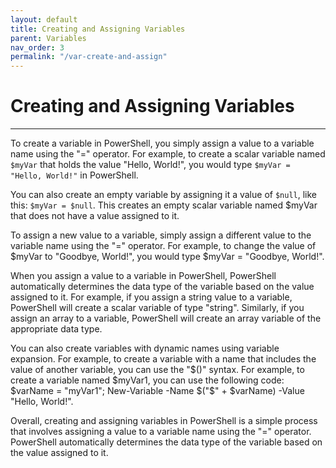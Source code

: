 ```yaml
---
layout: default
title: Creating and Assigning Variables
parent: Variables
nav_order: 3
permalink: "/var-create-and-assign"
---
```


# Creating and Assigning Variables

---

To create a variable in PowerShell, you simply assign a value to a variable name using the "=" operator. For example, to create a scalar variable named `$myVar` that holds the value "Hello, World!", you would type `$myVar = "Hello, World!"` in PowerShell.

You can also create an empty variable by assigning it a value of `$null`, like this: `$myVar = $null`. This creates an empty scalar variable named $myVar that does not have a value assigned to it.

To assign a new value to a variable, simply assign a different value to the variable name using the "=" operator. For example, to change the value of $myVar to "Goodbye, World!", you would type $myVar = "Goodbye, World!".

When you assign a value to a variable in PowerShell, PowerShell automatically determines the data type of the variable based on the value assigned to it. For example, if you assign a string value to a variable, PowerShell will create a scalar variable of type "string". Similarly, if you assign an array to a variable, PowerShell will create an array variable of the appropriate data type.

You can also create variables with dynamic names using variable expansion. For example, to create a variable with a name that includes the value of another variable, you can use the "$()" syntax. For example, to create a variable named $myVar1, you can use the following code: $varName = "myVar1"; New-Variable -Name $("$" + $varName) -Value "Hello, World!".

Overall, creating and assigning variables in PowerShell is a simple process that involves assigning a value to a variable name using the "=" operator. PowerShell automatically determines the data type of the variable based on the value assigned to it.